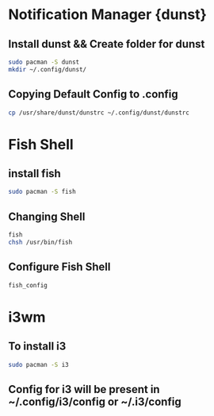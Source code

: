 # Notification Manager {dunst}
## Install dunst && Create folder for dunst
```bash
sudo pacman -S dunst
mkdir ~/.config/dunst/
```
## Copying Default Config to .config
```bash
cp /usr/share/dunst/dunstrc ~/.config/dunst/dunstrc
```

# Fish Shell
## install fish
```bash 
sudo pacman -S fish
```
## Changing Shell
```bash
fish
chsh /usr/bin/fish
```
## Configure Fish Shell
```bash
fish_config
```

# i3wm
## To install i3
```bash
sudo pacman -S i3
```
## Config for i3 will be present in ~/.config/i3/config or ~/.i3/config
